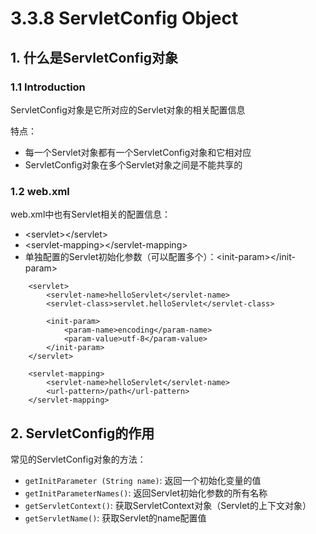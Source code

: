 # 3.3.8 ServletConfig Object

## 1. 什么是ServletConfig对象

### 1.1 Introduction

ServletConfig对象是它所对应的Servlet对象的相关配置信息

特点：

* 每一个Servlet对象都有一个ServletConfig对象和它相对应
* ServletConfig对象在多个Servlet对象之间是不能共享的

### 1.2 web.xml

web.xml中也有Servlet相关的配置信息：

* &lt;servlet&gt;&lt;/servlet&gt;
* &lt;servlet-mapping&gt;&lt;/servlet-mapping&gt;
* 单独配置的Servlet初始化参数（可以配置多个）：&lt;init-param&gt;&lt;/init-param&gt;

```markup
    <servlet>
        <servlet-name>helloServlet</servlet-name>
        <servlet-class>servlet.helloServlet</servlet-class>
        
        <init-param>
            <param-name>encoding</param-name>
            <param-value>utf-8</param-value>
        </init-param>
    </servlet>
    
    <servlet-mapping>
        <servlet-name>helloServlet</servlet-name>
        <url-pattern>/path</url-pattern>
    </servlet-mapping>
```

## 2. ServletConfig的作用

常见的ServletConfig对象的方法：

* `getInitParameter (String name)`: 返回一个初始化变量的值
* `getInitParameterNames()`: 返回Servlet初始化参数的所有名称
* `getServletContext()`: 获取ServletContext对象（Servlet的上下文对象）
* `getServletName()`: 获取Servlet的name配置值

